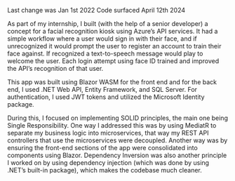 Last change was Jan 1st 2022
Code surfaced April 12th 2024

As part of my internship, I built (with the help of a senior developer) a concept for a facial recognition kiosk using Azure’s API services. It had a simple workflow where a user would sign in with their face, and if unrecognized it would prompt the user to register an account to train their face against. If recognized a text-to-speech message would play to welcome the user. Each login attempt using face ID trained and improved the API’s recognition of that user.

This app was built using Blazor WASM for the front end and for the back end, I used .NET Web API, Entity Framework, and SQL Server. For authentication, I used JWT tokens and utilized the Microsoft Identity package.

During this, I focused on implementing SOLID principles, the main one being Single Responsibility. One way I addressed this was by using MediatR to separate my business logic into microservices, that way my REST API controllers that use the microservices were decoupled. Another way was by ensuring the front-end sections of the app were consolidated into components using Blazor. Dependency Inversion was also another principle I worked on by using dependency injection (which was done by using .NET’s built-in package), which makes the codebase much cleaner.
